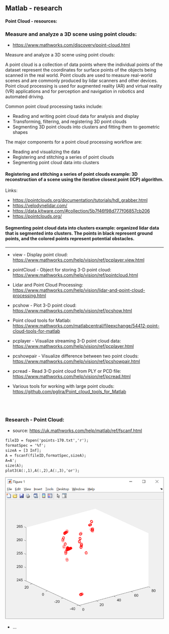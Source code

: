 ## Matlab - research

#### Point Cloud - resources:

### Measure and analyze a 3D scene using point clouds: 
- https://www.mathworks.com/discovery/point-cloud.html

Measure and analyze a 3D scene using point clouds:

A point cloud is a collection of data points where the individual points of the dataset represent the coordinates for surface points of the objects being scanned in the real world. Point clouds are used to measure real-world scenes and are commonly produced by lidar scanners and other devices. Point cloud processing is used for augmented reality (AR) and virtual reality (VR) applications and for perception and navigation in robotics and automated driving.

Common point cloud processing tasks include:
- Reading and writing point cloud data for analysis and display
- Transforming, filtering, and registering 3D point clouds
- Segmenting 3D point clouds into clusters and fitting them to geometric shapes

The major components for a point cloud processing workflow are:
- Reading and visualizing the data
- Registering and stitching a series of point clouds
- Segmenting point cloud data into clusters

#### Registering and stitching a series of point clouds example: 3D reconstruction of a scene using the iterative closest point (ICP) algorithm.

Links: 
- https://pointclouds.org/documentation/tutorials/hdl_grabber.html
- https://velodynelidar.com/
- https://data.kitware.com/#collection/5b7f46f98d777f06857cb206
- https://pointclouds.org/
 
#### Segmenting point cloud data into clusters example: organized lidar data that is segmented into clusters. The points in black represent ground points, and the colored points represent potential obstacles.

***

- view - Display point cloud:
https://www.mathworks.com/help/vision/ref/pcplayer.view.html

- pointCloud - Object for storing 3-D point cloud: 
https://www.mathworks.com/help/vision/ref/pointcloud.html

- Lidar and Point Cloud Processing:
https://www.mathworks.com/help/vision/lidar-and-point-cloud-processing.html

- pcshow - Plot 3-D point cloud:
https://www.mathworks.com/help/vision/ref/pcshow.html

- Point cloud tools for Matlab:
https://www.mathworks.com/matlabcentral/fileexchange/54412-point-cloud-tools-for-matlab

- pcplayer - Visualize streaming 3-D point cloud data:
https://www.mathworks.com/help/vision/ref/pcplayer.html

- pcshowpair - Visualize difference between two point clouds:
https://www.mathworks.com/help/vision/ref/pcshowpair.html

- pcread - Read 3-D point cloud from PLY or PCD file:
https://www.mathworks.com/help/vision/ref/pcread.html

-  Various tools for working with large point clouds:
https://github.com/pglira/Point_cloud_tools_for_Matlab

<br /><br />

### Research - Point Cloud:

- source: https://uk.mathworks.com/help/matlab/ref/fscanf.html

```
fileID = fopen('points-170.txt','r');
formatSpec = '%f';
sizeA = [3 Inf];
A = fscanf(fileID,formatSpec,sizeA);
A=A';
size(A);
plot3(A(:,1),A(:,2),A(:,3),'or');
```
![plot3(A(:,1),A(:,2),A(:,3),'or')](/images/fig-points-example.png)
- ...



